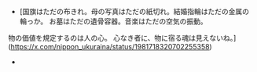 - [国旗はただの布きれ。母の写真はただの紙切れ。結婚指輪はただの金属の輪っか。
お墓はただの遺骨容器。音楽はただの空気の振動。

物の価値を規定するのは人の心。
心なき者に、物に宿る魂は見えないね。](https://x.com/nippon_ukuraina/status/1981718320702255358)


- 
